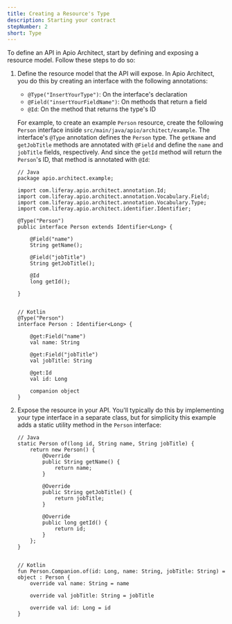 ```yaml
---
title: Creating a Resource's Type
description: Starting your contract
stepNumber: 2
short: Type
---
```


To define an API in Apio Architect, start by defining and exposing a resource model. Follow these steps to do so: 

1.  Define the resource model that the API will expose. In Apio Architect, you do this by creating an interface with the following annotations: 

    -   `@Type("InsertYourType")`: On the interface's declaration
    -   `@Field("insertYourFieldName")`: On methods that return a field
    -   `@Id`: On the method that returns the type's ID

    For example, to create an example `Person` resource, create the following `Person` interface inside `src/main/java/apio/architect/example`. The interface's `@Type` annotation defines the `Person` type. The `getName` and `getJobTitle` methods are annotated with `@Field` and define the `name` and `jobTitle` fields, respectively. And since the `getId` method will return the `Person`'s ID, that method is annotated with `@Id`: 

        // Java
        package apio.architect.example;

        import com.liferay.apio.architect.annotation.Id;
        import com.liferay.apio.architect.annotation.Vocabulary.Field;
        import com.liferay.apio.architect.annotation.Vocabulary.Type;
        import com.liferay.apio.architect.identifier.Identifier;

        @Type("Person")
        public interface Person extends Identifier<Long> {

            @Field("name")
            String getName();

            @Field("jobTitle")
            String getJobTitle();

            @Id
            long getId();

        }


        // Kotlin
        @Type("Person")
        interface Person : Identifier<Long> {

            @get:Field("name")
            val name: String

            @get:Field("jobTitle")
            val jobTitle: String

            @get:Id
            val id: Long

            companion object
        }

2.  Expose the resource in your API. You'll typically do this by implementing your type interface in a separate class, but for simplicity this example adds a static utility method in the `Person` interface: 

        // Java
        static Person of(long id, String name, String jobTitle) {
            return new Person() {
                @Override
                public String getName() {
                    return name;
                }

                @Override
                public String getJobTitle() {
                    return jobTitle;
                }

                @Override
                public long getId() {
                    return id;
                }
            };
        }


        // Kotlin
        fun Person.Companion.of(id: Long, name: String, jobTitle: String) = object : Person {
            override val name: String = name

            override val jobTitle: String = jobTitle

            override val id: Long = id
        }
